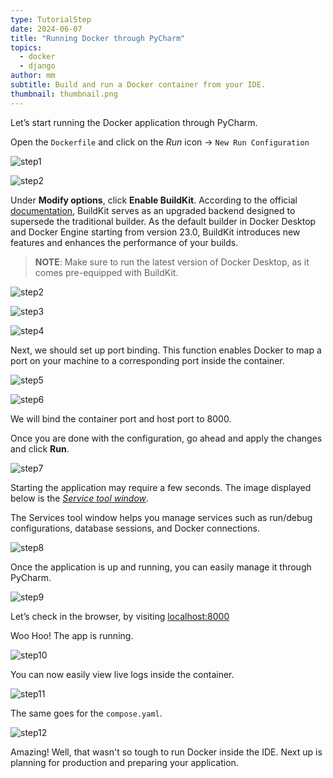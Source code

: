 ```yaml
---
type: TutorialStep
date: 2024-06-07
title: "Running Docker through PyCharm"
topics:
  - docker
  - django
author: mm
subtitle: Build and run a Docker container from your IDE.
thumbnail: thumbnail.png
---
```


Let’s start running the Docker application through PyCharm.

Open the `Dockerfile` and click on the _Run_ icon → `New Run Configuration`

![step1](./images/9.png)

![step2](./images/10.png)

Under **Modify options**, click **Enable BuildKit**. According to the official [documentation](https://docs.docker.com/build/buildkit/), BuildKit serves as an upgraded backend designed to supersede the traditional builder. As the default builder in Docker Desktop and Docker Engine starting from version 23.0, BuildKit introduces new features and enhances the performance of your builds.

> **NOTE**: Make sure to run the latest version of Docker Desktop, as it comes pre-equipped with BuildKit.

![step2](./images/11.png)

![step3](./images/12.png)

![step4](./images/13.png)

Next, we should set up port binding. This function enables Docker to map a port on your machine to a corresponding port inside the container.

![step5](./images/14.png)

![step6](./images/15.png)

We will bind the container port and host port to 8000.

Once you are done with the configuration, go ahead and apply the changes and click **Run**.

![step7](./images/16.png)

Starting the application may require a few seconds. The image displayed below is the _[Service tool window](https://www.jetbrains.com/help/pycharm/services-tool-window.html)_.

The Services tool window helps you manage services such as run/debug configurations, database sessions, and Docker connections.

![step8](./images/17.png)

Once the application is up and running, you can easily manage it through PyCharm.

![step9](./images/18.png)

Let’s check in the browser, by visiting [localhost:8000](http://localhost:8000)

Woo Hoo! The app is running.

![step10](./images/19.png)

You can now easily view live logs inside the container.

![step11](./images/20.png)

The same goes for the `compose.yaml`.

![step12](./images/21.png)

Amazing! Well, that wasn't so tough to run Docker inside the IDE. Next up is planning for production and preparing your application.
